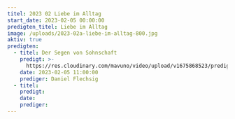 ```yaml
---
titel: 2023 02 Liebe im Alltag
start_date: 2023-02-05 00:00:00
predigten_titel: Liebe im Alltag
image: /uploads/2023-02a-liebe-im-alltag-800.jpg
aktiv: true
predigten:
  - titel: Der Segen von Sohnschaft
    predigt: >-
      https://res.cloudinary.com/mavuno/video/upload/v1675868523/predigten/2023-02%20Liebe%20im%20Alltag/2023-02-05_Predigt_Liebe_im_Alltag_1_-_Segen_von_Sohnschaft.mp3
    date: 2023-02-05 11:00:00
    prediger: Daniel Flechsig
  - titel:
    predigt:
    date:
    prediger:
---
```

